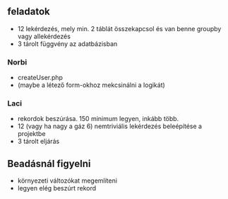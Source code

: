 ## feladatok

- 12 lekérdezés, mely min. 2 táblát összekapcsol és van benne groupby vagy allekérdezés
- 3 tárolt függvény az adatbázisban

### Norbi

- createUser.php
- (maybe a létező form-okhoz mekcsinálni a logikát)

### Laci

- rekordok beszúrása. 150 minimum legyen, inkább több.
- 12 (vagy ha nagy a gáz 6) nemtriviális lekérdezés beleépítése a projektbe
- 3 tárolt eljárás

## Beadásnál figyelni

- környezeti változókat megemlíteni
- legyen elég beszúrt rekord
